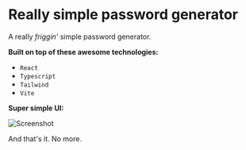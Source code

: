 # Really simple password generator
A really *friggin'* simple password generator.

**Built on top of these awesome technologies:**
- `React`
- `Typescript`
- `Tailwind`
- `Vite`

**Super simple UI:**

![Screenshot](https://imgur.com/zMrqgxk.png)

And that's it. No more.